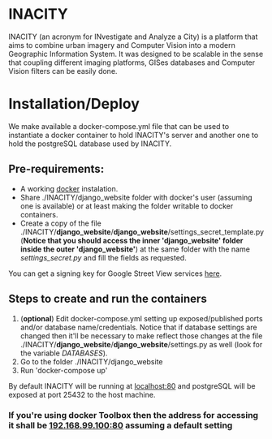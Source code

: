 # INACITY

INACITY (an acronym for INvestigate and Analyze a City) is a platform that aims to combine urban imagery and Computer Vision into a modern Geographic Information System. It was designed to be scalable in the sense that coupling different imaging platforms, GISes databases and Computer Vision filters can be easily done.

# Installation/Deploy

We make available a docker-compose.yml file that can be used to instantiate a docker container to hold INACITY's server and another one to hold the postgreSQL database used by INACITY.

## Pre-requirements:

- A working [docker](https://www.docker.com/) instalation.
- Share ./INACITY/django_website folder with docker's user (assuming one is available) or at least making the folder writable to docker containers.
- Create a copy of the file ./INACITY/**django_website**/**django_website**/settings_secret_template.py (**Notice that you should access the inner 'django_website' folder inside the outer 'django_website'**) at the same folder with the name *settings_secret.py* and fill the fields as requested.

You can get a signing key for Google Street View services [here](https://developers.google.com/maps/documentation/streetview/get-api-key).

## Steps to create and run the containers


1. (**optional**) Edit docker-compose.yml setting up exposed/published ports and/or database name/credentials. Notice that if database settings  are changed then it'll be necessary to make reflect those changes at the file ./INACITY/**django_website**/**django_website**/settings.py as well (look for the variable *DATABASES*).
2. Go to the folder ./INACITY/django_website
3. Run 'docker-compose up'

By default INACITY will be running at [localhost:80](http://localhost:80) and postgreSQL will be exposed at port 25432 to the host machine.

### If you're using docker Toolbox then the address for accessing it shall be [192.168.99.100:80](http://192.168.99.100:80) assuming a default setting
